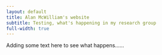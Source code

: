 ```yaml
---
layout: default
title: Alan McWilliam's website
subtitle: Testing, what's happening in my research group
full-width: true
---
```



Adding some text here to see what happens......
